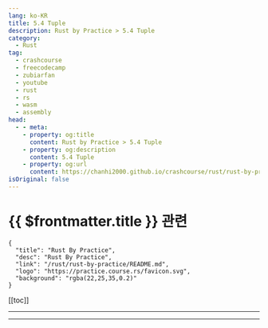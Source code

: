 ```yaml
---
lang: ko-KR
title: 5.4 Tuple
description: Rust by Practice > 5.4 Tuple
category: 
  - Rust
tag: 
  - crashcourse
  - freecodecamp
  - zubiarfan
  - youtube
  - rust
  - rs
  - wasm
  - assembly
head:
  - - meta:
    - property: og:title
      content: Rust by Practice > 5.4 Tuple
    - property: og:description
      content: 5.4 Tuple
    - property: og:url
      content: https://chanhi2000.github.io/crashcourse/rust/rust-by-practice/compound-types/tuple.html
isOriginal: false
---
```


# {{ $frontmatter.title }} 관련

```component VPCard
{
  "title": "Rust By Practice",
  "desc": "Rust By Practice",
  "link": "/rust/rust-by-practice/README.md",
  "logo": "https://practice.course.rs/favicon.svg",
  "background": "rgba(22,25,35,0.2)"
}
```

[[toc]]

---

<SiteInfo
  name="6.4 Tuple | Rust By Practice"
  desc="6.4 Tuple"
  url="https://practice.rs/compound-types/tuple.html"
  logo="https://practice.course.rs/favicon.svg"
  preview="https://github.com/sunface/rust-by-practice/blob/master/en/assets/header.jpg?raw=true"/>

<!-- TODO: 작성 -->

---

<TagLinsk />
